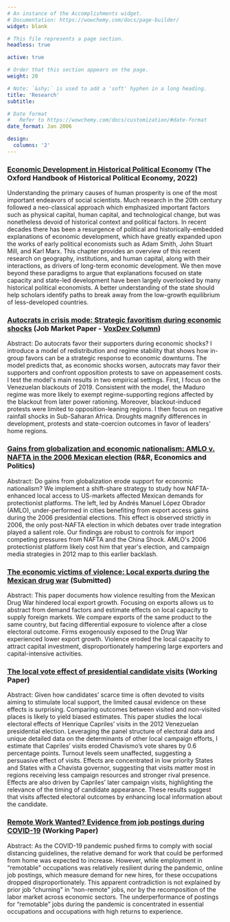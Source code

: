 ```yaml
---
# An instance of the Accomplishments widget.
# Documentation: https://wowchemy.com/docs/page-builder/
widget: blank

# This file represents a page section.
headless: true

active: true

# Order that this section appears on the page.
weight: 20

# Note: `&shy;` is used to add a 'soft' hyphen in a long heading.
title: 'Research'
subtitle:

# Date format
#   Refer to https://wowchemy.com/docs/customization/#date-format
date_format: Jan 2006

design:
  columns: '2'
---
```

### [Economic Development in Historical Political Economy](https://josemoralesarilla.com/uploads/paper_06_hpechapter.pdf) (The Oxford Handbook of Historical Political Economy, 2022)
Understanding the primary causes of human prosperity is one of the most important endeavors of social scientists. Much research in the 20th century followed a neo-classical approach which emphasized important factors such as physical capital, human capital, and technological change, but was nonetheless devoid of historical context and political factors. In recent decades there has been a resurgence of political and historically-embedded explanations of economic development, which have greatly expanded upon the works of early political economists such as Adam Smith, John Stuart Mill, and Karl Marx. This chapter provides an overview of this recent research on geography, institutions, and human capital, along with their interactions, as drivers of long-term economic development. We then move beyond these paradigms to argue that explanations focused on state capacity and state-led development have been largely overlooked by many historical political economists. A better understanding of the state should help scholars identify paths to break away from the low-growth equilibrium of less-developed countries.



### [Autocrats in crisis mode: Strategic favoritism during economic shocks](https://josemoralesarilla.com/uploads/paper_01_autocrats.pdf) (Job Market Paper - [VoxDev Column](https://voxdev.org/topic/institutions-political-economy/autocrats-crisis-mode-how-dictators-adapt-distributive-choices-during-economic-shocks))
Abstract: Do autocrats favor their supporters during economic shocks? I introduce a model of redistribution and regime stability that shows how in-group favors can be a strategic response to economic downturns. The model predicts that, as economic shocks worsen, autocrats may favor their supporters and confront opposition protests to save on appeasement costs. I test the model's main results in two empirical settings. First, I focus on the Venezuelan blackouts of 2019. Consistent with the model, the Maduro regime was more likely to exempt regime-supporting regions affected by the blackout from later power rationing. Moreover, blackout-induced protests were limited to opposition-leaning regions. I then focus on negative rainfall shocks in Sub-Saharan Africa. Droughts magnify differences in development, protests and state-coercion outcomes in favor of leaders' home regions.

### [Gains from globalization and economic nationalism: AMLO v. NAFTA in the 2006 Mexican election](https://josemoralesarilla.com/uploads/paper_02_AMLO.pdf) (R&R, Economics and Politics)
Abstract: Do gains from globalization erode support for economic nationalism? We implement a shift-share strategy to study how NAFTA-enhanced local access to US-markets affected Mexican demands for protectionist platforms. The left, led by Andrés Manuel López Obrador (AMLO), under-performed in cities benefiting from export access gains during the 2006 presidential elections. This effect is observed strictly in 2006, the only post-NAFTA election in which debates over trade integration played a salient role. Our findings are robust to controls for import competing pressures from NAFTA and the China Shock. AMLO's 2006 protectionist platform likely cost him that year's election, and campaign media strategies in 2012 map to this earlier backlash.

### [The economic victims of violence: Local exports during the Mexican drug war](https://josemoralesarilla.com/uploads/paper_03_WoD.pdf) (Submitted)
Abstract: This paper documents how violence resulting from the Mexican Drug War hindered local export growth. Focusing on exports allows us to abstract from demand factors and estimate effects on local capacity to supply foreign markets. We compare exports of the same product to the same country, but facing differential exposure to violence after a close electoral outcome. Firms exogenously exposed to the Drug War experienced lower export growth. Violence eroded the local capacity to attract capital investment, disproportionately hampering large exporters and capital-intensive activities.

### [The local vote effect of presidential candidate visits](https://josemoralesarilla.com/uploads/paper_04_HCR.pdf) (Working Paper)
Abstract: Given how candidates’ scarce time is often devoted to visits aiming to stimulate local support, the limited causal evidence on these effects is surprising. Comparing outcomes between visited and non-visited places is likely to yield biased estimates. This paper studies the local electoral effects of Henrique Capriles’ visits in the 2012 Venezuelan presidential election. Leveraging the panel structure of electoral data and unique detailed data on the determinants of other local campaign efforts, I estimate that Capriles’ visits eroded Chavismo’s vote shares by 0.6 percentage points. Turnout levels seem unaffected, suggesting a persuasive effect of visits. Effects are concentrated in low priority States and States with a Chavista governor, suggesting that visits matter most in regions receiving less campaign resources and stronger rival presence. Effects are also driven by Capriles’ later campaign visits, highlighting the relevance of the timing of candidate appearance. These results suggest that visits affected electoral outcomes by enhancing local information about the candidate.

### [Remote Work Wanted? Evidence from job postings during COVID-19](https://josemoralesarilla.com/uploads/paper_05_Covid.pdf) (Working Paper)
Abstract: As the COVID-19 pandemic pushed firms to comply with social distancing guidelines, the relative demand for work that could be performed from home was expected to increase. However, while employment in “remotable" occupations was relatively resilient during the pandemic, online job postings, which measure demand for new hires, for these occupations dropped disproportionately. This apparent contradiction is not explained by prior job “churning" in “non-remote” jobs, nor by the recomposition of the labor market across economic sectors. The underperformance of postings for “remotable” jobs during the pandemic is concentrated in essential occupations and occupations with high returns to experience.
